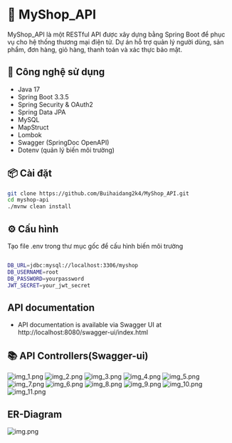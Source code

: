 # 🛒 MyShop_API

MyShop_API là một RESTful API được xây dựng bằng Spring Boot để phục vụ cho hệ thống thương mại điện tử. Dự án hỗ trợ
quản lý người dùng, sản phẩm, đơn hàng, giỏ hàng, thanh toán và xác thực bảo mật.

## 🚀 Công nghệ sử dụng

- Java 17
- Spring Boot 3.3.5
- Spring Security & OAuth2
- Spring Data JPA
- MySQL
- MapStruct
- Lombok
- Swagger (SpringDoc OpenAPI)
- Dotenv (quản lý biến môi trường)

## 📦 Cài đặt

```bash
git clone https://github.com/Buihaidang2k4/MyShop_API.git
cd myshop-api
./mvnw clean install
```

## ⚙️ Cấu hình

Tạo file .env trong thư mục gốc để cấu hình biến môi trường

```bash

DB_URL=jdbc:mysql://localhost:3306/myshop
DB_USERNAME=root
DB_PASSWORD=yourpassword
JWT_SECRET=your_jwt_secret
```

## API documentation

* API documentation is available via Swagger UI at http://localhost:8080/swagger-ui/index.html

## 📚 API Controllers(Swagger-ui)

![img_1.png](img_1.png)
![img_2.png](img_2.png)
![img_3.png](img_3.png)
![img_4.png](img_4.png)
![img_5.png](img_5.png)
![img_7.png](img_7.png)
![img_6.png](img_6.png)
![img_8.png](img_8.png)
![img_9.png](img_9.png)
![img_10.png](img_10.png)
![img_11.png](img_11.png)

## ER-Diagram

![img.png](img.png)
